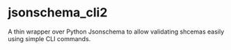 # jsonschema_cli2
A thin wrapper over Python Jsonschema to allow validating shcemas easily using simple CLI commands.
